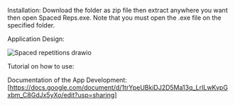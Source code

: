 


Installation:
Download the folder as zip file then extract anywhere you want then open Spaced Reps.exe. Note that you must open the .exe file on the specified folder.



Application Design:


![Spaced repetitions drawio](https://github.com/linuxlaber/Spaced-Reps/assets/170599771/c4712be9-2d81-4cb8-a2d0-341ebf6a0539)



Tutorial on how to use:



Documentation of the App Development:
[https://docs.google.com/document/d/1trYpeUBkiDJ2D5Ma13q_LrILwKvpGxbm_C8GdJx5yXo/edit?usp=sharing]






